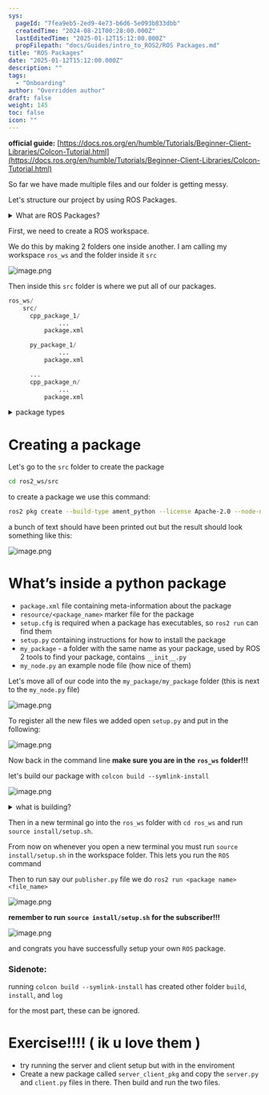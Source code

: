 ```yaml
---
sys:
  pageId: "7fea9eb5-2ed9-4e73-b6d6-5e093b833dbb"
  createdTime: "2024-08-21T00:28:00.000Z"
  lastEditedTime: "2025-01-12T15:12:00.000Z"
  propFilepath: "docs/Guides/intro_to_ROS2/ROS Packages.md"
title: "ROS Packages"
date: "2025-01-12T15:12:00.000Z"
description: ""
tags:
  - "Onboarding"
author: "Overridden author"
draft: false
weight: 145
toc: false
icon: ""
---
```


**official guide:** [https://docs.ros.org/en/humble/Tutorials/Beginner-Client-Libraries/Colcon-Tutorial.html](https://docs.ros.org/en/humble/Tutorials/Beginner-Client-Libraries/Colcon-Tutorial.html)

So far we have made multiple files and our folder is getting messy.

Let's structure our project by using ROS Packages.

<details>

<summary>What are ROS Packages?</summary>

ROS Packages are, as the name implies, packages of code that are highly sharable between ROS developers.

They consist of a folder, `package.xml` file, and source code

```python
      cpp_package_1/
		      ... imagine much code files here ..
          package.xml
```

</details>

First, we need to create a ROS workspace.

We do this by making 2 folders one inside another. I am calling my workspace `ros_ws` and the folder inside it `src`

![image.png](https://prod-files-secure.s3.us-west-2.amazonaws.com/d518164a-d88e-44d1-a4ee-3adb3bd8bce0/70706947-fd18-4537-a67b-e12946812d31/image.png?X-Amz-Algorithm=AWS4-HMAC-SHA256&X-Amz-Content-Sha256=UNSIGNED-PAYLOAD&X-Amz-Credential=ASIAZI2LB466XHOOE4PY%2F20250525%2Fus-west-2%2Fs3%2Faws4_request&X-Amz-Date=20250525T100805Z&X-Amz-Expires=3600&X-Amz-Security-Token=IQoJb3JpZ2luX2VjEGEaCXVzLXdlc3QtMiJGMEQCIAShRMgidsv%2FmQvFKlwC%2FV5khG5qHINQgOQHdgR3N7z0AiBnuLgMaZR1zG2CcIiPM5VRuO%2F5j%2BC6leUdz1%2Fk4KXk5ir%2FAwgqEAAaDDYzNzQyMzE4MzgwNSIMsbRvCnKGEhoTNvx8KtwDOKACaN8qk9IwI91ZYFxjlCgUCFKNsKk8ar%2B8UWml4ouQpI5Qt9yLW9Tj%2BiM5XfOaPBA5xJpkSNXRSrJP%2BuhKNWuKilr%2FsyJ0J2YO1FG3crEyO1t9GdWpJWqeJFcOrFM57F8MO6jZIMjoXpuTQG%2FO9a9v%2FYmi3JOK1v7MQt6aaX1hbWIDvtSuj9FIvjC8s6v1QqAVrWJAbFnDawoTqNFDiIA0YDIP96EUANUj%2Fp1GsQDBLc0hJa6cyITkVRKes51N55rEg63lWrAGcC%2BbDTRnnRMNLPKsO%2F9oDVcOX3DlfDW%2F4Vc7YvWs8XT1%2B%2ByMRHTu1obLXGg2nnwUWSDAf4lvsSsM6oVEDOgB81LREKJ1Eh5uLMeCuzne8bC72cWBTvTguijl%2B1FQss6yBhnL2e68Ts3W4yK0szw7OiFPjjA5Ue62H44N8OI%2FbFrMlHdI2nJFmUSZzm6z3k3WoLgcFztmY2Dtxu1wZdGYu05pv2XHMw%2BSoAycrvIWlQLwRhwnR800%2Bi2rNw%2BetQZrEEPt%2B68EZavApnEscIF%2BcObNtzo3oNrNp7YRJFU2Z5kojmoi1IwkBcTI2SVxJoSx0Txjt0cZnHbrm7QPiYAOWiFUhZ2tkW7TPyV0giENrFSDcNUw0rzLwQY6pgH7iwh2hq82opRoxpL%2FNMIiVcO1qIfYno530P8sfRVnm4GQPAw9wKkUES9k%2Bi8TjH2ZaLwb5aUpxOS8OUBlq7K%2Bgg1hZs5eR4t2%2BE%2FiiUzymMuw%2Bx50K0Rx%2FSK2UUjtta%2BqWMMMpvax4RQoNFjxtlDY4z9qNBUkPD88kfylHcxFMElHwjAeAXVVKx1i81S09wTs3VpiXUfE%2BZzRo9CP5KkixS4R%2FGN%2B&X-Amz-Signature=019671ea82e33222cd68751cc46faa22ab35d8a9bd6b3c44ab38ca6ea8e11465&X-Amz-SignedHeaders=host&x-id=GetObject)

Then inside this `src` folder is where we put all of our packages.

```python
ros_ws/
    src/
      cpp_package_1/
		      ...
          package.xml

      py_package_1/
		      ...
          package.xml

      ...
      cpp_package_n/
		      ...
          package.xml

```

<details>

<summary>package types</summary>

packages can be either `C++` or python.

the intern file structure is different for each but for this guide we will stick to creating python packages

</details>

# Creating a package

Let's go to the `src` folder to create the package

```bash
cd ros2_ws/src
```

to create a package we use this command:

```bash
ros2 pkg create --build-type ament_python --license Apache-2.0 --node-name my_node my_package
```

a bunch of text should have been printed out but the result should look something like this:

![image.png](https://prod-files-secure.s3.us-west-2.amazonaws.com/d518164a-d88e-44d1-a4ee-3adb3bd8bce0/e6cf1e3f-8512-4a3e-b131-079f800bf3e8/image.png?X-Amz-Algorithm=AWS4-HMAC-SHA256&X-Amz-Content-Sha256=UNSIGNED-PAYLOAD&X-Amz-Credential=ASIAZI2LB466XHOOE4PY%2F20250525%2Fus-west-2%2Fs3%2Faws4_request&X-Amz-Date=20250525T100805Z&X-Amz-Expires=3600&X-Amz-Security-Token=IQoJb3JpZ2luX2VjEGEaCXVzLXdlc3QtMiJGMEQCIAShRMgidsv%2FmQvFKlwC%2FV5khG5qHINQgOQHdgR3N7z0AiBnuLgMaZR1zG2CcIiPM5VRuO%2F5j%2BC6leUdz1%2Fk4KXk5ir%2FAwgqEAAaDDYzNzQyMzE4MzgwNSIMsbRvCnKGEhoTNvx8KtwDOKACaN8qk9IwI91ZYFxjlCgUCFKNsKk8ar%2B8UWml4ouQpI5Qt9yLW9Tj%2BiM5XfOaPBA5xJpkSNXRSrJP%2BuhKNWuKilr%2FsyJ0J2YO1FG3crEyO1t9GdWpJWqeJFcOrFM57F8MO6jZIMjoXpuTQG%2FO9a9v%2FYmi3JOK1v7MQt6aaX1hbWIDvtSuj9FIvjC8s6v1QqAVrWJAbFnDawoTqNFDiIA0YDIP96EUANUj%2Fp1GsQDBLc0hJa6cyITkVRKes51N55rEg63lWrAGcC%2BbDTRnnRMNLPKsO%2F9oDVcOX3DlfDW%2F4Vc7YvWs8XT1%2B%2ByMRHTu1obLXGg2nnwUWSDAf4lvsSsM6oVEDOgB81LREKJ1Eh5uLMeCuzne8bC72cWBTvTguijl%2B1FQss6yBhnL2e68Ts3W4yK0szw7OiFPjjA5Ue62H44N8OI%2FbFrMlHdI2nJFmUSZzm6z3k3WoLgcFztmY2Dtxu1wZdGYu05pv2XHMw%2BSoAycrvIWlQLwRhwnR800%2Bi2rNw%2BetQZrEEPt%2B68EZavApnEscIF%2BcObNtzo3oNrNp7YRJFU2Z5kojmoi1IwkBcTI2SVxJoSx0Txjt0cZnHbrm7QPiYAOWiFUhZ2tkW7TPyV0giENrFSDcNUw0rzLwQY6pgH7iwh2hq82opRoxpL%2FNMIiVcO1qIfYno530P8sfRVnm4GQPAw9wKkUES9k%2Bi8TjH2ZaLwb5aUpxOS8OUBlq7K%2Bgg1hZs5eR4t2%2BE%2FiiUzymMuw%2Bx50K0Rx%2FSK2UUjtta%2BqWMMMpvax4RQoNFjxtlDY4z9qNBUkPD88kfylHcxFMElHwjAeAXVVKx1i81S09wTs3VpiXUfE%2BZzRo9CP5KkixS4R%2FGN%2B&X-Amz-Signature=fba5e1d107da8e5d2e5f74192b5d32f52b8c293b12772c0c70e80576b1faa259&X-Amz-SignedHeaders=host&x-id=GetObject)

# What’s inside a python package

- `package.xml` file containing meta-information about the package
- `resource/<package_name>` marker file for the package
- `setup.cfg` is required when a package has executables, so `ros2 run` can find them
- `setup.py` containing instructions for how to install the package
- `my_package` - a folder with the same name as your package, used by ROS 2 tools to find your package, contains `__init__.py`
- `my_node.py` an example node file (how nice of them)

Let's move all of our code into the `my_package/my_package` folder (this is next to the `my_node.py` file)

![image.png](https://prod-files-secure.s3.us-west-2.amazonaws.com/d518164a-d88e-44d1-a4ee-3adb3bd8bce0/9ce58f11-0da9-4d3e-b86d-506a9685d378/image.png?X-Amz-Algorithm=AWS4-HMAC-SHA256&X-Amz-Content-Sha256=UNSIGNED-PAYLOAD&X-Amz-Credential=ASIAZI2LB466XHOOE4PY%2F20250525%2Fus-west-2%2Fs3%2Faws4_request&X-Amz-Date=20250525T100805Z&X-Amz-Expires=3600&X-Amz-Security-Token=IQoJb3JpZ2luX2VjEGEaCXVzLXdlc3QtMiJGMEQCIAShRMgidsv%2FmQvFKlwC%2FV5khG5qHINQgOQHdgR3N7z0AiBnuLgMaZR1zG2CcIiPM5VRuO%2F5j%2BC6leUdz1%2Fk4KXk5ir%2FAwgqEAAaDDYzNzQyMzE4MzgwNSIMsbRvCnKGEhoTNvx8KtwDOKACaN8qk9IwI91ZYFxjlCgUCFKNsKk8ar%2B8UWml4ouQpI5Qt9yLW9Tj%2BiM5XfOaPBA5xJpkSNXRSrJP%2BuhKNWuKilr%2FsyJ0J2YO1FG3crEyO1t9GdWpJWqeJFcOrFM57F8MO6jZIMjoXpuTQG%2FO9a9v%2FYmi3JOK1v7MQt6aaX1hbWIDvtSuj9FIvjC8s6v1QqAVrWJAbFnDawoTqNFDiIA0YDIP96EUANUj%2Fp1GsQDBLc0hJa6cyITkVRKes51N55rEg63lWrAGcC%2BbDTRnnRMNLPKsO%2F9oDVcOX3DlfDW%2F4Vc7YvWs8XT1%2B%2ByMRHTu1obLXGg2nnwUWSDAf4lvsSsM6oVEDOgB81LREKJ1Eh5uLMeCuzne8bC72cWBTvTguijl%2B1FQss6yBhnL2e68Ts3W4yK0szw7OiFPjjA5Ue62H44N8OI%2FbFrMlHdI2nJFmUSZzm6z3k3WoLgcFztmY2Dtxu1wZdGYu05pv2XHMw%2BSoAycrvIWlQLwRhwnR800%2Bi2rNw%2BetQZrEEPt%2B68EZavApnEscIF%2BcObNtzo3oNrNp7YRJFU2Z5kojmoi1IwkBcTI2SVxJoSx0Txjt0cZnHbrm7QPiYAOWiFUhZ2tkW7TPyV0giENrFSDcNUw0rzLwQY6pgH7iwh2hq82opRoxpL%2FNMIiVcO1qIfYno530P8sfRVnm4GQPAw9wKkUES9k%2Bi8TjH2ZaLwb5aUpxOS8OUBlq7K%2Bgg1hZs5eR4t2%2BE%2FiiUzymMuw%2Bx50K0Rx%2FSK2UUjtta%2BqWMMMpvax4RQoNFjxtlDY4z9qNBUkPD88kfylHcxFMElHwjAeAXVVKx1i81S09wTs3VpiXUfE%2BZzRo9CP5KkixS4R%2FGN%2B&X-Amz-Signature=42ca17f29c336cc25dfeeba724e38e4b00e88d43afdaed7be8ab234bbd955724&X-Amz-SignedHeaders=host&x-id=GetObject)

To register all the new files we added open `setup.py` and put in the following:

![image.png](https://prod-files-secure.s3.us-west-2.amazonaws.com/d518164a-d88e-44d1-a4ee-3adb3bd8bce0/1cd7c262-4cae-4496-9d75-c178537d24a2/image.png?X-Amz-Algorithm=AWS4-HMAC-SHA256&X-Amz-Content-Sha256=UNSIGNED-PAYLOAD&X-Amz-Credential=ASIAZI2LB466XHOOE4PY%2F20250525%2Fus-west-2%2Fs3%2Faws4_request&X-Amz-Date=20250525T100805Z&X-Amz-Expires=3600&X-Amz-Security-Token=IQoJb3JpZ2luX2VjEGEaCXVzLXdlc3QtMiJGMEQCIAShRMgidsv%2FmQvFKlwC%2FV5khG5qHINQgOQHdgR3N7z0AiBnuLgMaZR1zG2CcIiPM5VRuO%2F5j%2BC6leUdz1%2Fk4KXk5ir%2FAwgqEAAaDDYzNzQyMzE4MzgwNSIMsbRvCnKGEhoTNvx8KtwDOKACaN8qk9IwI91ZYFxjlCgUCFKNsKk8ar%2B8UWml4ouQpI5Qt9yLW9Tj%2BiM5XfOaPBA5xJpkSNXRSrJP%2BuhKNWuKilr%2FsyJ0J2YO1FG3crEyO1t9GdWpJWqeJFcOrFM57F8MO6jZIMjoXpuTQG%2FO9a9v%2FYmi3JOK1v7MQt6aaX1hbWIDvtSuj9FIvjC8s6v1QqAVrWJAbFnDawoTqNFDiIA0YDIP96EUANUj%2Fp1GsQDBLc0hJa6cyITkVRKes51N55rEg63lWrAGcC%2BbDTRnnRMNLPKsO%2F9oDVcOX3DlfDW%2F4Vc7YvWs8XT1%2B%2ByMRHTu1obLXGg2nnwUWSDAf4lvsSsM6oVEDOgB81LREKJ1Eh5uLMeCuzne8bC72cWBTvTguijl%2B1FQss6yBhnL2e68Ts3W4yK0szw7OiFPjjA5Ue62H44N8OI%2FbFrMlHdI2nJFmUSZzm6z3k3WoLgcFztmY2Dtxu1wZdGYu05pv2XHMw%2BSoAycrvIWlQLwRhwnR800%2Bi2rNw%2BetQZrEEPt%2B68EZavApnEscIF%2BcObNtzo3oNrNp7YRJFU2Z5kojmoi1IwkBcTI2SVxJoSx0Txjt0cZnHbrm7QPiYAOWiFUhZ2tkW7TPyV0giENrFSDcNUw0rzLwQY6pgH7iwh2hq82opRoxpL%2FNMIiVcO1qIfYno530P8sfRVnm4GQPAw9wKkUES9k%2Bi8TjH2ZaLwb5aUpxOS8OUBlq7K%2Bgg1hZs5eR4t2%2BE%2FiiUzymMuw%2Bx50K0Rx%2FSK2UUjtta%2BqWMMMpvax4RQoNFjxtlDY4z9qNBUkPD88kfylHcxFMElHwjAeAXVVKx1i81S09wTs3VpiXUfE%2BZzRo9CP5KkixS4R%2FGN%2B&X-Amz-Signature=cd041487a80e4ffbeed53f109afe3e795475e0629e7e12507ec2a80b49942370&X-Amz-SignedHeaders=host&x-id=GetObject)

Now back in the command line **make sure you are in the** **`ros_ws`** **folder!!!**

let's build our package with `colcon build --symlink-install`

![image.png](https://prod-files-secure.s3.us-west-2.amazonaws.com/d518164a-d88e-44d1-a4ee-3adb3bd8bce0/2f2a0d27-b173-48fd-b189-5f5c0ce65619/image.png?X-Amz-Algorithm=AWS4-HMAC-SHA256&X-Amz-Content-Sha256=UNSIGNED-PAYLOAD&X-Amz-Credential=ASIAZI2LB466XHOOE4PY%2F20250525%2Fus-west-2%2Fs3%2Faws4_request&X-Amz-Date=20250525T100805Z&X-Amz-Expires=3600&X-Amz-Security-Token=IQoJb3JpZ2luX2VjEGEaCXVzLXdlc3QtMiJGMEQCIAShRMgidsv%2FmQvFKlwC%2FV5khG5qHINQgOQHdgR3N7z0AiBnuLgMaZR1zG2CcIiPM5VRuO%2F5j%2BC6leUdz1%2Fk4KXk5ir%2FAwgqEAAaDDYzNzQyMzE4MzgwNSIMsbRvCnKGEhoTNvx8KtwDOKACaN8qk9IwI91ZYFxjlCgUCFKNsKk8ar%2B8UWml4ouQpI5Qt9yLW9Tj%2BiM5XfOaPBA5xJpkSNXRSrJP%2BuhKNWuKilr%2FsyJ0J2YO1FG3crEyO1t9GdWpJWqeJFcOrFM57F8MO6jZIMjoXpuTQG%2FO9a9v%2FYmi3JOK1v7MQt6aaX1hbWIDvtSuj9FIvjC8s6v1QqAVrWJAbFnDawoTqNFDiIA0YDIP96EUANUj%2Fp1GsQDBLc0hJa6cyITkVRKes51N55rEg63lWrAGcC%2BbDTRnnRMNLPKsO%2F9oDVcOX3DlfDW%2F4Vc7YvWs8XT1%2B%2ByMRHTu1obLXGg2nnwUWSDAf4lvsSsM6oVEDOgB81LREKJ1Eh5uLMeCuzne8bC72cWBTvTguijl%2B1FQss6yBhnL2e68Ts3W4yK0szw7OiFPjjA5Ue62H44N8OI%2FbFrMlHdI2nJFmUSZzm6z3k3WoLgcFztmY2Dtxu1wZdGYu05pv2XHMw%2BSoAycrvIWlQLwRhwnR800%2Bi2rNw%2BetQZrEEPt%2B68EZavApnEscIF%2BcObNtzo3oNrNp7YRJFU2Z5kojmoi1IwkBcTI2SVxJoSx0Txjt0cZnHbrm7QPiYAOWiFUhZ2tkW7TPyV0giENrFSDcNUw0rzLwQY6pgH7iwh2hq82opRoxpL%2FNMIiVcO1qIfYno530P8sfRVnm4GQPAw9wKkUES9k%2Bi8TjH2ZaLwb5aUpxOS8OUBlq7K%2Bgg1hZs5eR4t2%2BE%2FiiUzymMuw%2Bx50K0Rx%2FSK2UUjtta%2BqWMMMpvax4RQoNFjxtlDY4z9qNBUkPD88kfylHcxFMElHwjAeAXVVKx1i81S09wTs3VpiXUfE%2BZzRo9CP5KkixS4R%2FGN%2B&X-Amz-Signature=0dc17b44e99f93bd0ee629a8c7d8ead7b44232de3fcdbae58fb0173a397006b6&X-Amz-SignedHeaders=host&x-id=GetObject)

<details>

<summary>what is building?</summary>

if you are a CS major at Rose-Hulman you will learn the answer to this in CSSE132

but TLDR; is it combines all the code files into one program that can be run easily 

</details>

Then in a new terminal go into the `ros_ws` folder with `cd ros_ws` and run `source install/setup.sh`. 

From now on whenever you open a new terminal you must run `source install/setup.sh` in the workspace folder. This lets you run the `ROS` command

Then to run say our `publisher.py` file we do `ros2 run <package name> <file_name>`

![image.png](https://prod-files-secure.s3.us-west-2.amazonaws.com/d518164a-d88e-44d1-a4ee-3adb3bd8bce0/4f4b1219-3a44-4632-aa0a-ce3471699f59/image.png?X-Amz-Algorithm=AWS4-HMAC-SHA256&X-Amz-Content-Sha256=UNSIGNED-PAYLOAD&X-Amz-Credential=ASIAZI2LB466XHOOE4PY%2F20250525%2Fus-west-2%2Fs3%2Faws4_request&X-Amz-Date=20250525T100805Z&X-Amz-Expires=3600&X-Amz-Security-Token=IQoJb3JpZ2luX2VjEGEaCXVzLXdlc3QtMiJGMEQCIAShRMgidsv%2FmQvFKlwC%2FV5khG5qHINQgOQHdgR3N7z0AiBnuLgMaZR1zG2CcIiPM5VRuO%2F5j%2BC6leUdz1%2Fk4KXk5ir%2FAwgqEAAaDDYzNzQyMzE4MzgwNSIMsbRvCnKGEhoTNvx8KtwDOKACaN8qk9IwI91ZYFxjlCgUCFKNsKk8ar%2B8UWml4ouQpI5Qt9yLW9Tj%2BiM5XfOaPBA5xJpkSNXRSrJP%2BuhKNWuKilr%2FsyJ0J2YO1FG3crEyO1t9GdWpJWqeJFcOrFM57F8MO6jZIMjoXpuTQG%2FO9a9v%2FYmi3JOK1v7MQt6aaX1hbWIDvtSuj9FIvjC8s6v1QqAVrWJAbFnDawoTqNFDiIA0YDIP96EUANUj%2Fp1GsQDBLc0hJa6cyITkVRKes51N55rEg63lWrAGcC%2BbDTRnnRMNLPKsO%2F9oDVcOX3DlfDW%2F4Vc7YvWs8XT1%2B%2ByMRHTu1obLXGg2nnwUWSDAf4lvsSsM6oVEDOgB81LREKJ1Eh5uLMeCuzne8bC72cWBTvTguijl%2B1FQss6yBhnL2e68Ts3W4yK0szw7OiFPjjA5Ue62H44N8OI%2FbFrMlHdI2nJFmUSZzm6z3k3WoLgcFztmY2Dtxu1wZdGYu05pv2XHMw%2BSoAycrvIWlQLwRhwnR800%2Bi2rNw%2BetQZrEEPt%2B68EZavApnEscIF%2BcObNtzo3oNrNp7YRJFU2Z5kojmoi1IwkBcTI2SVxJoSx0Txjt0cZnHbrm7QPiYAOWiFUhZ2tkW7TPyV0giENrFSDcNUw0rzLwQY6pgH7iwh2hq82opRoxpL%2FNMIiVcO1qIfYno530P8sfRVnm4GQPAw9wKkUES9k%2Bi8TjH2ZaLwb5aUpxOS8OUBlq7K%2Bgg1hZs5eR4t2%2BE%2FiiUzymMuw%2Bx50K0Rx%2FSK2UUjtta%2BqWMMMpvax4RQoNFjxtlDY4z9qNBUkPD88kfylHcxFMElHwjAeAXVVKx1i81S09wTs3VpiXUfE%2BZzRo9CP5KkixS4R%2FGN%2B&X-Amz-Signature=f8c27e4798535f0392f898e9c73305b900af410e6acc84b05afc85902d1f29ce&X-Amz-SignedHeaders=host&x-id=GetObject)

**remember to run** **`source install/setup.sh`** **for the subscriber!!!**

![image.png](https://prod-files-secure.s3.us-west-2.amazonaws.com/d518164a-d88e-44d1-a4ee-3adb3bd8bce0/02121119-dad4-49ec-8356-c956108b4243/image.png?X-Amz-Algorithm=AWS4-HMAC-SHA256&X-Amz-Content-Sha256=UNSIGNED-PAYLOAD&X-Amz-Credential=ASIAZI2LB466XHOOE4PY%2F20250525%2Fus-west-2%2Fs3%2Faws4_request&X-Amz-Date=20250525T100805Z&X-Amz-Expires=3600&X-Amz-Security-Token=IQoJb3JpZ2luX2VjEGEaCXVzLXdlc3QtMiJGMEQCIAShRMgidsv%2FmQvFKlwC%2FV5khG5qHINQgOQHdgR3N7z0AiBnuLgMaZR1zG2CcIiPM5VRuO%2F5j%2BC6leUdz1%2Fk4KXk5ir%2FAwgqEAAaDDYzNzQyMzE4MzgwNSIMsbRvCnKGEhoTNvx8KtwDOKACaN8qk9IwI91ZYFxjlCgUCFKNsKk8ar%2B8UWml4ouQpI5Qt9yLW9Tj%2BiM5XfOaPBA5xJpkSNXRSrJP%2BuhKNWuKilr%2FsyJ0J2YO1FG3crEyO1t9GdWpJWqeJFcOrFM57F8MO6jZIMjoXpuTQG%2FO9a9v%2FYmi3JOK1v7MQt6aaX1hbWIDvtSuj9FIvjC8s6v1QqAVrWJAbFnDawoTqNFDiIA0YDIP96EUANUj%2Fp1GsQDBLc0hJa6cyITkVRKes51N55rEg63lWrAGcC%2BbDTRnnRMNLPKsO%2F9oDVcOX3DlfDW%2F4Vc7YvWs8XT1%2B%2ByMRHTu1obLXGg2nnwUWSDAf4lvsSsM6oVEDOgB81LREKJ1Eh5uLMeCuzne8bC72cWBTvTguijl%2B1FQss6yBhnL2e68Ts3W4yK0szw7OiFPjjA5Ue62H44N8OI%2FbFrMlHdI2nJFmUSZzm6z3k3WoLgcFztmY2Dtxu1wZdGYu05pv2XHMw%2BSoAycrvIWlQLwRhwnR800%2Bi2rNw%2BetQZrEEPt%2B68EZavApnEscIF%2BcObNtzo3oNrNp7YRJFU2Z5kojmoi1IwkBcTI2SVxJoSx0Txjt0cZnHbrm7QPiYAOWiFUhZ2tkW7TPyV0giENrFSDcNUw0rzLwQY6pgH7iwh2hq82opRoxpL%2FNMIiVcO1qIfYno530P8sfRVnm4GQPAw9wKkUES9k%2Bi8TjH2ZaLwb5aUpxOS8OUBlq7K%2Bgg1hZs5eR4t2%2BE%2FiiUzymMuw%2Bx50K0Rx%2FSK2UUjtta%2BqWMMMpvax4RQoNFjxtlDY4z9qNBUkPD88kfylHcxFMElHwjAeAXVVKx1i81S09wTs3VpiXUfE%2BZzRo9CP5KkixS4R%2FGN%2B&X-Amz-Signature=cf09dc7159b659699928852a467da679165e84749ab4114cd85e85f04c89e480&X-Amz-SignedHeaders=host&x-id=GetObject)

and congrats you have successfully setup your own `ROS` package.

### Sidenote:

running `colcon build --symlink-install` has created other folder `build`, `install`, and `log`

for the most part, these can be ignored.

# Exercise!!!! ( ik u love them )

- try running the server and client setup but with in the enviroment
- Create a new package called `server_client_pkg` and copy the `server.py` and `client.py` files in there. Then build and run the two files.

